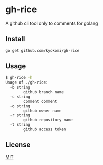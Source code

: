 gh-rice
============================
A github cli tool only to comments for golang

## Install

```bash
go get github.com/kyokomi/gh-rice
```

## Usage

```bash
$ gh-rice -h
Usage of ./gh-rice:
  -b string
    	github branch name
  -c string
    	comment comment
  -o string
    	github owner name
  -r string
    	github repository name
  -t string
    	github access token
```

## License

[MIT](/LICENSE)
